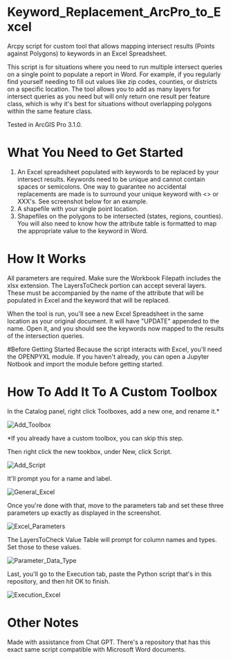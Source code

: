# Keyword_Replacement_ArcPro_to_Excel
Arcpy script for custom tool that allows mapping intersect results (Points against Polygons) to keywords in an Excel Spreadsheet.

This script is for situations where you need to run multiple intersect queries on a single point to populate a report in Word. For example, if you regularly find yourself needing to fill out values like zip codes, counties, or districts on a specific location. The tool allows you to add as many layers for intersect queries as you need but will only return one result per feature class, which is why it's best for situations without overlapping polygons within the same feature class.

Tested in ArcGIS Pro 3.1.0.

# What You Need to Get Started

1. An Excel spreadsheet populated with keywords to be replaced by your intersect results. Keywords need to be unique and cannot contain spaces or semicolons. One way to guarantee no accidental replacements are made is to surround your unique keyword with <> or XXX's. See screenshot below for an example.
2. A shapefile with your single point location.
3. Shapefiles on the polygons to be intersected (states, regions, counties). You will also need to know how the attribute table is formatted to map the appropriate value to the keyword in Word.

# How It Works
All parameters are required. Make sure the Workbook Filepath includes the xlsx extension. The LayersToCheck portion can accept several layers. These must be accompanied by the name of the attribute that will be populated in Excel and the keyword that will be replaced.


When the tool is run, you'll see a new Excel Spreadsheet in the same location as your original document. It will have "UPDATE" appended to the name. Open it, and you should see the keywords now mapped to the results of the intersection queries.

#Before Getting Started
Because the script interacts with Excel, you'll need the OPENPYXL module. If you haven't already, you can open a Jupyter Notbook and import the module before getting started.

# How To Add It To A Custom Toolbox
In the Catalog panel, right click Toolboxes, add a new one, and rename it.*

![Add_Toolbox](https://github.com/lsbravo/Keyword_Replacement_ArcPro_to_Excel/assets/121823541/b4471a70-c984-435d-8247-3897dae775ae)

*If you already have a custom toolbox, you can skip this step.

Then right click the new tookbox, under New, click Script.

![Add_Script](https://github.com/lsbravo/Keyword_Replacement_ArcPro_to_Excel/assets/121823541/00c6fbdf-2d71-4244-8694-f5092cd392c1)

It'll prompt you for a name and label.

![General_Excel](https://github.com/lsbravo/Keyword_Replacement_ArcPro_to_Excel/assets/121823541/38edd4ab-3cf2-46ed-9cfa-7853534a49a2)

Once you're done with that, move to the parameters tab and set these three parameters up exactly as displayed in the screenshot.

![Excel_Parameters](https://github.com/lsbravo/Keyword_Replacement_ArcPro_to_Excel/assets/121823541/e69a86c3-5491-45d1-873f-a1fbdd702ef1)

The LayersToCheck Value Table will prompt for column names and types. Set those to these values.

![Parameter_Data_Type](https://github.com/lsbravo/Keyword_Replacement_ArcPro_to_Excel/assets/121823541/fb6ddacb-43bd-422a-b451-c29981805357)

Last, you'll go to the Execution tab, paste the Python script that's in this repository, and then hit OK to finish.

![Execution_Excel](https://github.com/lsbravo/Keyword_Replacement_ArcPro_to_Excel/assets/121823541/07038975-fa34-4c6b-8870-e24636865397)

# Other Notes
Made with assistance from Chat GPT.
There's a repository that has this exact same script compatible with Microsoft Word documents.
